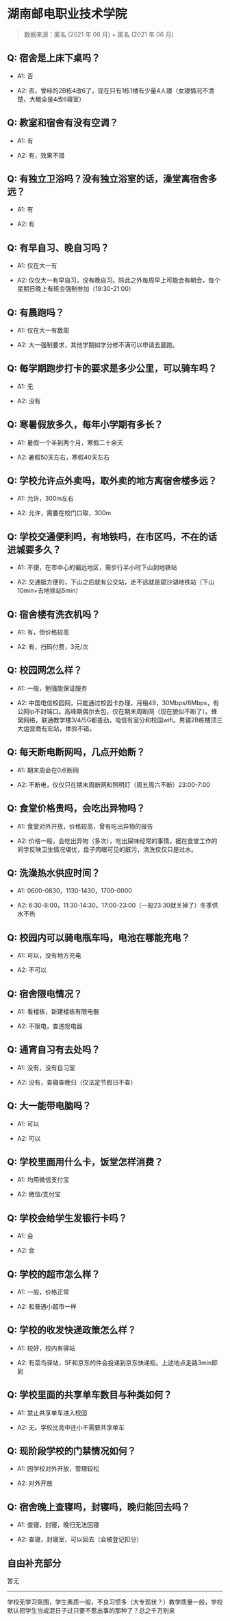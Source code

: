 # 湖南邮电职业技术学院

> 数据来源：匿名 (2021 年 06 月) + 匿名 (2021 年 06 月)

## Q: 宿舍是上床下桌吗？

- A1: 否

- A2: 否，曾经的2B栋4改6了，现在只有1栋1楼有少量4人寝（女寝情况不清楚，大概全是4改6寝室）

## Q: 教室和宿舍有没有空调？

- A1: 有

- A2: 有，效果不错

## Q: 有独立卫浴吗？没有独立浴室的话，澡堂离宿舍多远？

- A1: 有

- A2: 有

## Q: 有早自习、晚自习吗？

- A1: 仅在大一有

- A2: 仅仅大一有早自习，没有晚自习。除此之外每周早上可能会有朝会，每个星期日晚上有班会强制参加（19:30-21:00）

## Q: 有晨跑吗？

- A1: 仅在大一有数周

- A2: 大一强制要求，其他学期如学分修不满可以申请去晨跑。

## Q: 每学期跑步打卡的要求是多少公里，可以骑车吗？

- A1: 无

- A2: 没有

## Q: 寒暑假放多久，每年小学期有多长？

- A1: 暑假一个半到两个月，寒假二十余天

- A2: 暑假50天左右，寒假40天左右

## Q: 学校允许点外卖吗，取外卖的地方离宿舍楼多远？

- A1: 允许，300m左右

- A2: 允许，需要在校门口取，300m

## Q: 学校交通便利吗，有地铁吗，在市区吗，不在的话进城要多久？

- A1: 不便，在市中心的偏远地区，需步行半小时下山到地铁站

- A2: 交通挺方便的，下山之后就有公交站，走不远就是碧沙湖地铁站（下山10min+去地铁站5min）

## Q: 宿舍楼有洗衣机吗？

- A1: 有，但价格较高

- A2: 有，扫码付费，3元/次

## Q: 校园网怎么样？

- A1: 一般，勉强能保证服务

- A2: 中国电信校园网，只能通过校园卡办理，月租49，30Mbps/8Mbps，有公网ip不封端口。高峰期偶尔丢包，仅在期末周断网（现在貌似不断了）。蜂窝网络，联通教学楼3/4/5G都差劲，电信有室分和校园wifi。男寝2B栋楼顶三大运营商有宏站，体验不错。

## Q: 每天断电断网吗，几点开始断？

- A1: 期末周会在0点断网

- A2: 不断电，仅仅只在期末周断网和照明灯（周五周六不断）23:00-7:00

## Q: 食堂价格贵吗，会吃出异物吗？

- A1: 食堂对外开放，价格较高，曾有吃出异物的报告

- A2: 价格一般，会吃出异物（多次），吃出屎味经常的事情。据在食堂工作的同学反映卫生情况堪忧，盘子肉眼可见的脏污，清洗仅仅只是过水。

## Q: 洗澡热水供应时间？

- A1: 0600-0830，1130-1430，1700-0000

- A2: 6:30-8:00，11:30-14:30，17:00-23:00（一般23:30就关掉了）冬季供水不热

## Q: 校园内可以骑电瓶车吗，电池在哪能充电？

- A1: 可以，没有地方充电

- A2: 不可以

## Q: 宿舍限电情况？

- A1: 看楼栋，新建楼栋有限电器

- A2: 不限电，查违规电器

## Q: 通宵自习有去处吗？

- A1: 没有，没有自习室

- A2: 没有，查寝查晚归（仅法定节假日不查）

## Q: 大一能带电脑吗？

- A1: 可以

- A2: 可以

## Q: 学校里面用什么卡，饭堂怎样消费？

- A1: 均用微信支付宝

- A2: 微信/支付宝

## Q: 学校会给学生发银行卡吗？

- A1: 会

- A2: 会

## Q: 学校的超市怎么样？

- A1: 一般，价格正常

- A2: 和普通小超市一样

## Q: 学校的收发快递政策怎么样？

- A1: 较好，校内有驿站

- A2: 有菜鸟驿站，SF和京东的件会投递到京东快递柜。上述地点走路3min即到

## Q: 学校里面的共享单车数目与种类如何？

- A1: 禁止共享单车进入校园

- A2: 无。学校比高中还小不需要共享单车

## Q: 现阶段学校的门禁情况如何？

- A1: 因学校对外开放，管理较松

- A2: 对外开放

## Q: 宿舍晚上查寝吗，封寝吗，晚归能回去吗？

- A1: 查寝，封寝，晚归无法回寝

- A2: 查寝，封寝室，可以回去（会被登记扣分）

## 自由补充部分

暂无

***

学校无学习氛围，学生素质一般，不良习惯多（大专现状？）教学质量一般，学校默认把学生当成混日子过只要不惹出事的那种了？总之千万别来